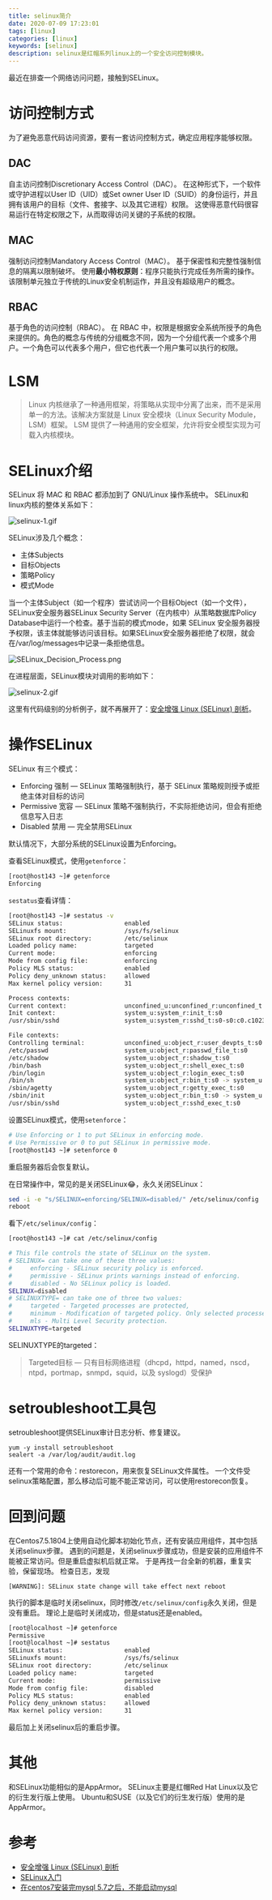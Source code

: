 ```yaml
---
title: selinux简介
date: 2020-07-09 17:23:01
tags: [linux]
categories: [linux]
keywords: [selinux]
description: selinux是红帽系列linux上的一个安全访问控制模块。
---
```


最近在排查一个网络访问问题，接触到SELinux。
<!-- more -->

# 访问控制方式

为了避免恶意代码访问资源，要有一套访问控制方式，确定应用程序能够权限。

## DAC

自主访问控制Discretionary Access Control（DAC）。
在这种形式下，一个软件或守护进程以User ID（UID）或Set owner User ID（SUID）的身份运行，并且拥有该用户的目标（文件、套接字、以及其它进程）权限。
这使得恶意代码很容易运行在特定权限之下，从而取得访问关键的子系统的权限。

## MAC

强制访问控制Mandatory Access Control（MAC）。
基于保密性和完整性强制信息的隔离以限制破坏。
使用**最小特权原则**：程序只能执行完成任务所需的操作。
该限制单元独立于传统的Linux安全机制运作，并且没有超级用户的概念。

## RBAC

基于角色的访问控制（RBAC）。
在 RBAC 中，权限是根据安全系统所授予的角色来提供的。角色的概念与传统的分组概念不同，因为一个分组代表一个或多个用户。一个角色可以代表多个用户，但它也代表一个用户集可以执行的权限。

# LSM

>Linux 内核继承了一种通用框架，将策略从实现中分离了出来，而不是采用单一的方法。该解决方案就是 Linux 安全模块（Linux Security Module，LSM）框架。
LSM 提供了一种通用的安全框架，允许将安全模型实现为可载入内核模块。

# SELinux介绍

SELinux 将 MAC 和 RBAC 都添加到了 GNU/Linux 操作系统中。
SELinux和linux内核的整体关系如下：


![selinux-1.gif](selinux-1.gif)



SELinux涉及几个概念：
- 主体Subjects
- 目标Objects
- 策略Policy
- 模式Mode

当一个主体Subject（如一个程序）尝试访问一个目标Object（如一个文件），SELinux安全服务器SELinux Security Server（在内核中）从策略数据库Policy Database中运行一个检查。基于当前的模式mode，如果 SELinux 安全服务器授予权限，该主体就能够访问该目标。如果SELinux安全服务器拒绝了权限，就会在/var/log/messages中记录一条拒绝信息。



![SELinux_Decision_Process.png](SELinux_Decision_Process.png)



在进程层面，SELinux模块对调用的影响如下：


![selinux-2.gif](selinux-2.gif)



这里有代码级别的分析例子，就不再展开了：[安全增强 Linux (SELinux) 剖析](https://www.ibm.com/developerworks/cn/linux/l-selinux/index.html)。

# 操作SELinux

SELinux 有三个模式：
- Enforcing 强制 — SELinux 策略强制执行，基于 SELinux 策略规则授予或拒绝主体对目标的访问
- Permissive 宽容 — SELinux 策略不强制执行，不实际拒绝访问，但会有拒绝信息写入日志
- Disabled 禁用 — 完全禁用SELinux

默认情况下，大部分系统的SELinux设置为Enforcing。

查看SELinux模式，使用`getenforce`：
```sh
[root@host143 ~]# getenforce
Enforcing
```

`sestatus`查看详情：
```sh
[root@host143 ~]# sestatus -v
SELinux status:                 enabled
SELinuxfs mount:                /sys/fs/selinux
SELinux root directory:         /etc/selinux
Loaded policy name:             targeted
Current mode:                   enforcing
Mode from config file:          enforcing
Policy MLS status:              enabled
Policy deny_unknown status:     allowed
Max kernel policy version:      31

Process contexts:
Current context:                unconfined_u:unconfined_r:unconfined_t:s0-s0:c0.c1023
Init context:                   system_u:system_r:init_t:s0
/usr/sbin/sshd                  system_u:system_r:sshd_t:s0-s0:c0.c1023

File contexts:
Controlling terminal:           unconfined_u:object_r:user_devpts_t:s0
/etc/passwd                     system_u:object_r:passwd_file_t:s0
/etc/shadow                     system_u:object_r:shadow_t:s0
/bin/bash                       system_u:object_r:shell_exec_t:s0
/bin/login                      system_u:object_r:login_exec_t:s0
/bin/sh                         system_u:object_r:bin_t:s0 -> system_u:object_r:shell_exec_t:s0
/sbin/agetty                    system_u:object_r:getty_exec_t:s0
/sbin/init                      system_u:object_r:bin_t:s0 -> system_u:object_r:init_exec_t:s0
/usr/sbin/sshd                  system_u:object_r:sshd_exec_t:s0

```


设置SELinux模式，使用`setenforce`：
```sh
# Use Enforcing or 1 to put SELinux in enforcing mode.
# Use Permissive or 0 to put SELinux in permissive mode.
[root@host143 ~]# setenforce 0
```
重启服务器后会恢复默认。

在日常操作中，常见的是关闭SELinux😂，永久关闭SELinux：
```sh
sed -i -e "s/SELINUX=enforcing/SELINUX=disabled/" /etc/selinux/config
reboot
```

看下`/etc/selinux/config`：
```sh
[root@host143 ~]# cat /etc/selinux/config 

# This file controls the state of SELinux on the system.
# SELINUX= can take one of these three values:
#     enforcing - SELinux security policy is enforced.
#     permissive - SELinux prints warnings instead of enforcing.
#     disabled - No SELinux policy is loaded.
SELINUX=disabled
# SELINUXTYPE= can take one of three two values:
#     targeted - Targeted processes are protected,
#     minimum - Modification of targeted policy. Only selected processes are protected. 
#     mls - Multi Level Security protection.
SELINUXTYPE=targeted 
```

SELINUXTYPE的targeted：
>Targeted目标 — 只有目标网络进程（dhcpd，httpd，named，nscd，ntpd，portmap，snmpd，squid，以及 syslogd）受保护

# setroubleshoot工具包

setroubleshoot提供SELinux审计日志分析、修复建议。
```
yum -y install setroubleshoot 
sealert -a /var/log/audit/audit.log
```

还有一个常用的命令：restorecon，用来恢复SELinux文件属性。
一个文件受selinux策略配置，那么移动后可能不能正常访问，可以使用restorecon恢复。


# 回到问题

在Centos7.5.1804上使用自动化脚本初始化节点，还有安装应用组件，其中包括关闭selinux步骤。
遇到的问题是，关闭selinux步骤成功，但是安装的应用组件不能被正常访问。但是重启虚拟机后就正常。
于是再找一台全新的机器，重复实验，保留现场。
检查日志，发现
```
[WARNING]: SELinux state change will take effect next reboot
```
执行的脚本是临时关闭selinux，同时修改`/etc/selinux/config`永久关闭，但是没有重启。
理论上是临时关闭成功，但是status还是enabled。
```sh
[root@localhost ~]# getenforce
Permissive
[root@localhost ~]# sestatus 
SELinux status:                 enabled
SELinuxfs mount:                /sys/fs/selinux
SELinux root directory:         /etc/selinux
Loaded policy name:             targeted
Current mode:                   permissive
Mode from config file:          disabled
Policy MLS status:              enabled
Policy deny_unknown status:     allowed
Max kernel policy version:      31
```
最后加上关闭selinux后的重启步骤。


# 其他

和SELinux功能相似的是AppArmor。
SELinux主要是红帽Red Hat Linux以及它的衍生发行版上使用。
Ubuntu和SUSE（以及它们的衍生发行版）使用的是AppArmor。

# 参考

- [安全增强 Linux (SELinux) 剖析](https://www.ibm.com/developerworks/cn/linux/l-selinux/index.html)
- [SELinux入门](https://www.linuxprobe.com/selinux-introduction.html)
- [在centos7安装完mysql 5.7之后，不能启动mysql](https://blog.csdn.net/jianye5461/article/details/88009012)
